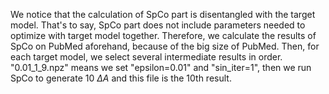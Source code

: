 We notice that the calculation of SpCo part is disentangled with the target model. That's to say, SpCo part does not include parameters needed to optimize with target model together. Therefore, we calculate the results of SpCo on PubMed aforehand, because of the big size of PubMed. Then, for each target model, we select several intermediate results in order. "0.01_1_9.npz" means we set "epsilon=0.01" and "sin_iter=1", then we run SpCo to generate 10 $\Delta A$ and this file is the 10th result.
